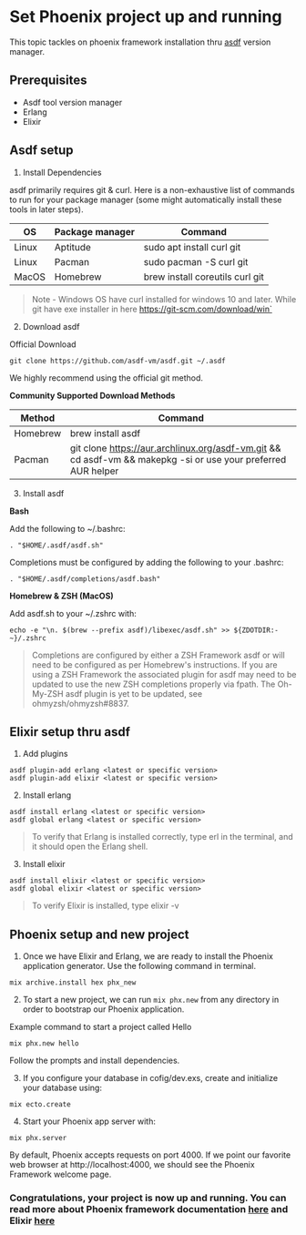 # Set Phoenix project up and running

This topic tackles on phoenix framework installation thru <a href="https://asdf-vm.com/guide/introduction.html" target="_blank">asdf</a> version manager.

## Prerequisites

- Asdf tool version manager
- Erlang
- Elixir

## Asdf setup

1. Install Dependencies

asdf primarily requires git & curl. Here is a non-exhaustive list of commands to run for your package manager (some might automatically install these tools in later steps).

| OS    | Package manager | Command                         |
|-------|-----------------|---------------------------------|
| Linux | Aptitude        | sudo apt install curl git       |
| Linux | Pacman          | sudo pacman -S curl git         |
| MacOS | Homebrew        | brew install coreutils curl git |


> Note - Windows OS have curl installed for windows 10 and later. While git have exe installer in here https://git-scm.com/download/win`

2. Download asdf

Official Download
```
git clone https://github.com/asdf-vm/asdf.git ~/.asdf
```
We highly recommend using the official git method.

<b> Community Supported Download Methods </b>

| Method   | Command                                                                                                                       |
|----------|-------------------------------------------------------------------------------------------------------------------------------|
| Homebrew | brew install asdf                                                                                                             |
| Pacman   | git clone https://aur.archlinux.org/asdf-vm.git &amp;&amp; cd asdf-vm &amp;&amp; makepkg -si or use your preferred AUR helper |

3. Install asdf

<b>Bash</b>

Add the following to ~/.bashrc:
```
. "$HOME/.asdf/asdf.sh"
```

Completions must be configured by adding the following to your .bashrc:
```
. "$HOME/.asdf/completions/asdf.bash"
```

<b>Homebrew & ZSH (MacOS)</b>

Add asdf.sh to your ~/.zshrc with:
```
echo -e "\n. $(brew --prefix asdf)/libexec/asdf.sh" >> ${ZDOTDIR:-~}/.zshrc
```

> Completions are configured by either a ZSH Framework asdf or will need to be configured as per Homebrew's instructions. If you are using a ZSH Framework the associated plugin for asdf may need to be updated to use the new ZSH completions properly via fpath. The Oh-My-ZSH asdf plugin is yet to be updated, see ohmyzsh/ohmyzsh#8837.

## Elixir setup thru asdf

1. Add plugins

```
asdf plugin-add erlang <latest or specific version>
asdf plugin-add elixir <latest or specific version>
```

2. Install erlang
```
asdf install erlang <latest or specific version>
asdf global erlang <latest or specific version>
```
> To verify that Erlang is installed correctly, type erl in the terminal, and it should open the Erlang shell.

3. Install elixir
```
asdf install elixir <latest or specific version>
asdf global elixir <latest or specific version>
```
> To verify Elixir is installed, type elixir -v

## Phoenix setup and new project

1. Once we have Elixir and Erlang, we are ready to install the Phoenix application generator. Use the following command in terminal.
```
mix archive.install hex phx_new
```

2. To start a new project, we can run `mix phx.new` from any directory in order to bootstrap our Phoenix application.

Example command to start a project called Hello
```
mix phx.new hello
```
Follow the prompts and install dependencies.

3. If you configure your database in cofig/dev.exs, create and initialize your database using:
```
mix ecto.create
```

4. Start your Phoenix app server with:
```
mix phx.server
```

By default, Phoenix accepts requests on port 4000. If we point our favorite web browser at http://localhost:4000, we should see the Phoenix Framework welcome page.

<h3>Congratulations, your project is now up and running. You can read more about Phoenix framework documentation <a href="https://hexdocs.pm/phoenix/overview.html">here</a> and Elixir <a href="https://elixir-lang.org/docs.html">here</a></h3>